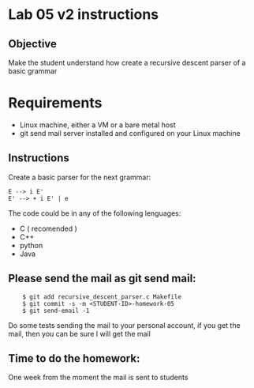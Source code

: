 # Lab 05 v2 instructions

## Objective

Make the student understand how create a recursive descent parser of a basic
grammar

# Requirements

* Linux machine, either a VM or a bare metal host
* git send mail server installed and configured on your Linux machine

## Instructions

Create a basic parser for the next grammar:

```
E --> i E'
E' --> + i E' | e
```

The code could be in any of the following lenguages:

* C ( recomended )
* C++
* python
* Java

## Please send the mail as git send mail:

```
    $ git add recursive_descent_parser.c Makefile
    $ git commit -s -m <STUDENT-ID>-homework-05
    $ git send-email -1

```
Do some tests sending the mail to your personal account, if you get the mail,
then you can be sure I will get the mail


## Time to do the homework:

One week from the moment the mail is sent to students
